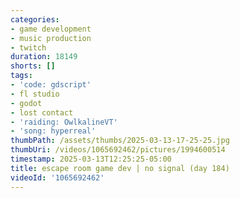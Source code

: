 ```yaml
---
categories:
- game development
- music production
- twitch
duration: 18149
shorts: []
tags:
- 'code: gdscript'
- fl studio
- godot
- lost contact
- 'raiding: OwlkalineVT'
- 'song: hyperreal'
thumbPath: /assets/thumbs/2025-03-13-17-25-25.jpg
thumbUri: /videos/1065692462/pictures/1994600514
timestamp: 2025-03-13T12:25:25-05:00
title: escape room game dev | no signal (day 184)
videoId: '1065692462'
---
```

